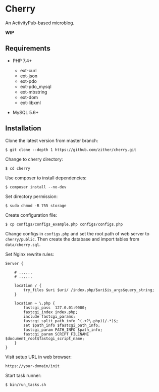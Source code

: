 # Cherry

An ActivityPub-based microblog.

**WIP**

## Requirements

- PHP 7.4+
    - ext-curl
    - ext-json
    - ext-pdo
    - ext-pdo_mysql
    - ext-mbstring
    - ext-dom
    - ext-libxml
    
- MySQL 5.6+

## Installation

Clone the latest version from master branch:

    $ git clone --depth 1 https://github.com/zither/cherry.git 
    
Change to cherry directory:

    $ cd cherry
    
Use composer to install dependencies:

    $ composer install --no-dev
    
Set directory permission:

    $ sudo chmod -R 755 storage    
    
Create configuration file:

    $ cp configs/configs_example.php configs/configs.php
    
Change configs in `configs.php` and set the root path of web server to `cherry/public`. Then create the database and import tables from `data/cherry.sql`.

Set Nginx rewrite rules:

    Server {
    
        # ......
        # ......
        
        location / {
            try_files $uri $uri/ /index.php/$uri$is_args$query_string;
        }

        location ~ \.php {
            fastcgi_pass  127.0.01:9000;
            fastcgi_index index.php;
            include fastcgi_params;
            fastcgi_split_path_info ^(.+?\.php)(/.*)$;
            set $path_info $fastcgi_path_info;
            fastcgi_param PATH_INFO $path_info;
            fastcgi_param SCRIPT_FILENAME $document_root$fastcgi_script_name;
        }
    }

Visit setup URL in web browser:

    https://your-domain/init

Start task runner:

    $ bin/run_tasks.sh
